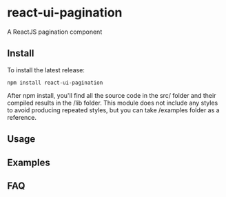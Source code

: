 # react-ui-pagination
A ReactJS pagination component

## Install
To install the latest release:
```shell
npm install react-ui-pagination
```
After npm install, you'll find all the source code in the src/ folder and their compiled results in the /lib folder. This module does not include any styles to avoid producing repeated styles, but you can take /examples folder as a reference.

## Usage

## Examples

## FAQ

